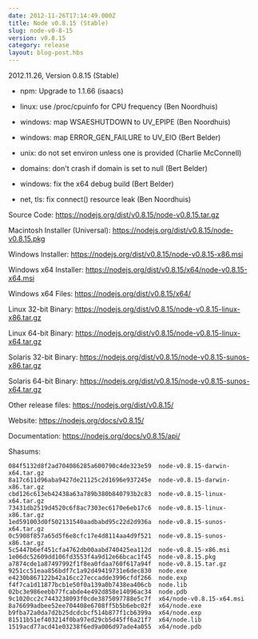 ```yaml
---
date: 2012-11-26T17:14:49.000Z
title: Node v0.8.15 (Stable)
slug: node-v0-8-15
version: v0.8.15
category: release
layout: blog-post.hbs
---
```


2012.11.26, Version 0.8.15 (Stable)

* npm: Upgrade to 1.1.66 (isaacs)

* linux: use /proc/cpuinfo for CPU frequency (Ben Noordhuis)

* windows: map WSAESHUTDOWN to UV_EPIPE (Ben Noordhuis)

* windows: map ERROR_GEN_FAILURE to UV_EIO (Bert Belder)

* unix: do not set environ unless one is provided (Charlie McConnell)

* domains: don't crash if domain is set to null (Bert Belder)

* windows: fix the x64 debug build (Bert Belder)

* net, tls: fix connect() resource leak (Ben Noordhuis)


Source Code: https://nodejs.org/dist/v0.8.15/node-v0.8.15.tar.gz

Macintosh Installer (Universal): https://nodejs.org/dist/v0.8.15/node-v0.8.15.pkg

Windows Installer: https://nodejs.org/dist/v0.8.15/node-v0.8.15-x86.msi

Windows x64 Installer: https://nodejs.org/dist/v0.8.15/x64/node-v0.8.15-x64.msi

Windows x64 Files: https://nodejs.org/dist/v0.8.15/x64/

Linux 32-bit Binary: https://nodejs.org/dist/v0.8.15/node-v0.8.15-linux-x86.tar.gz

Linux 64-bit Binary: https://nodejs.org/dist/v0.8.15/node-v0.8.15-linux-x64.tar.gz

Solaris 32-bit Binary: https://nodejs.org/dist/v0.8.15/node-v0.8.15-sunos-x86.tar.gz

Solaris 64-bit Binary: https://nodejs.org/dist/v0.8.15/node-v0.8.15-sunos-x64.tar.gz

Other release files: https://nodejs.org/dist/v0.8.15/

Website: https://nodejs.org/docs/v0.8.15/

Documentation: https://nodejs.org/docs/v0.8.15/api/

Shasums:

```
084f5132d8f2ad704086285a600790c4de323e59  node-v0.8.15-darwin-x64.tar.gz
8a17c611d96aba9427de21125c2d1696e937245e  node-v0.8.15-darwin-x86.tar.gz
cbd126c613eb42438a63a789b380b840793b2c83  node-v0.8.15-linux-x64.tar.gz
73431db2519d4520c6f8ac7303ec6170e6eb17c6  node-v0.8.15-linux-x86.tar.gz
1ed591003d0f502131540aadbabd95c22d2d936a  node-v0.8.15-sunos-x64.tar.gz
0c5908f857a65d5f6e8cfc17e4d8114aa4d9f521  node-v0.8.15-sunos-x86.tar.gz
5c5447b6ef451cfa4762db00aabd740425ea112d  node-v0.8.15-x86.msi
1e06dc52609dd106fd3553f4a9d12e66bcac1f45  node-v0.8.15.pkg
a7874cde1a87497992f1f8ea0fdaa760f617a94f  node-v0.8.15.tar.gz
9251cc51eaa856bdf7c1a92d49419731e6dec830  node.exe
e4230b867122b42a16cc27eccadde3996cfdf266  node.exp
f4f7ca1d11877bcb1e50f0a139a0b7438ea406cb  node.lib
02bc3e986eebb77fcabde4e492d858e14096ac34  node.pdb
9c1020cc2c7443238093f0cde3875097788e5c7f  x64/node-v0.8.15-x64.msi
8a76699adbee52ee704408e6708ff5b5b6ebc02f  x64/node.exe
b9fba72a0da7d2b25dcdcbcf514b877f1cb6399a  x64/node.exp
81511b51ef403214f0ba97ed29cb5d45ff6a21f7  x64/node.lib
1519acd77acd41e03238f6ed9a006d97ade4a055  x64/node.pdb
```
